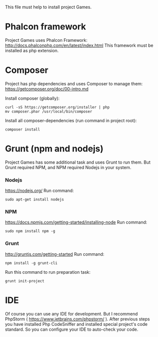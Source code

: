 This file must help to install project Games.

# Phalcon framework

Project Games uses Phalcon Framework:
http://docs.phalconphp.com/en/latest/index.html
This framework must be installed as php extension.


# Composer

Project has php dependencies and uses Composer to manage them:
https://getcomposer.org/doc/00-intro.md

Install composer (globally):
```
curl -sS https://getcomposer.org/installer | php
mv composer.phar /usr/local/bin/composer
```

Install all composer-dependencies (run command in project root):
```
composer install
```


# Grunt (npm and nodejs)

Project Games has some additional task and uses Grunt to run them.
But Grunt required NPM, and NPM required Nodejs in your system.

### Nodejs
https://nodejs.org/
Run command:
```
sudo apt-get install nodejs
```

### NPM
https://docs.npmjs.com/getting-started/installing-node
Run command:
```
sudo npm install npm -g
```

### Grunt
http://gruntjs.com/getting-started
Run command:
```
npm install -g grunt-cli
```

Run this command to run preparation task:
```
grunt init-project
```


# IDE

Of course you can use any IDE for development. But I recommend PhpStorm ( https://www.jetbrains.com/phpstorm/ ).
After previous steps you have installed Php CodeSniffer and installed special project's code standard.
So you can configure your IDE to auto-check your code.